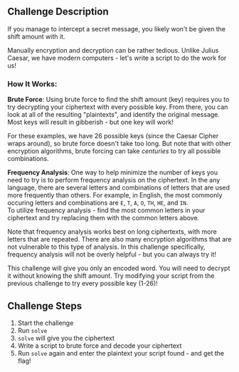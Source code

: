 ## Challenge Description
If you manage to intercept a secret message, you likely won't be given the shift amount with it. 

Manually encryption and decryption can be rather tedious. Unlike Julius Caesar, we have modern computers - let's write a script to do the work for us!

### How It Works:

**Brute Force**: Using brute force to find the shift amount (key) requires you to try decrypting your ciphertext with every possible key. 
From there, you can look at all of the resulting "plaintexts", and identify the original message. 
Most keys will result in gibberish - but one key will work! 

For these examples, we have 26 possible keys (since the Caesar Cipher wraps around), so brute force doesn't take too long.
But note that with other encryption algorithms, brute forcing can take _centuries_ to try all possible combinations.

**Frequency Analysis**: One way to help minimize the number of keys you need to try is to perform frequency analysis on the ciphertext. 
In the any language, there are several letters and combinations of letters that are used more frequently than others. 
For example, in English, the most commonly occuring letters and combinations are `E`, `T`, `A`, `O`, `TH`, `HE`, and `IN`.  
To utilize frequency analysis - find the most common letters in your ciphertext and try replacing them with the common letters above. 

Note that frequency analysis works best on long ciphertexts, with more letters that are repeated. 
There are also many encryption algorithms that are not vulnerable to this type of analysis. 
In this challenge specifically, frequency analysis will not be overly helpful - but you can always try it!

This challenge will give you only an encoded word. You will need to decrypt it without knowing the shift amount.
Try modifying your script from the previous challenge to try every possible key (1-26)!

## Challenge Steps
1. Start the challenge
2. Run `solve`
3. `solve` will give you the ciphertext
4. Write a script to brute force and decode your ciphertext
5. Run `solve` again and enter the plaintext your script found - and get the flag!
